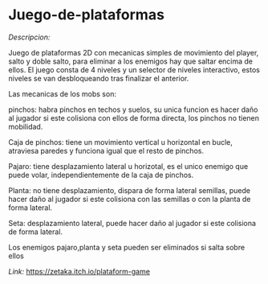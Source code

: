 # Juego-de-plataformas

*Descripcion:*

Juego de plataformas 2D con mecanicas simples de movimiento del player, salto y doble salto, para eliminar a los enemigos hay que saltar encima de ellos.
El juego consta de 4 niveles y un selector de niveles interactivo, estos niveles se van desbloqueando tras finalizar el anterior.

Las mecanicas de los mobs son:

pinchos: habra pinchos en techos y suelos, su unica funcion es hacer daño al jugador si este colisiona con ellos de forma directa, los pinchos no tienen mobilidad.

Caja de pinchos: tiene un movimiento vertical u horizontal en bucle, atraviesa paredes y funciona igual que el resto de pinchos.

Pajaro: tiene desplazamiento lateral u horizotal, es el unico enemigo que puede volar, independientemente de la caja de pinchos.

Planta: no tiene desplazamiento, dispara de forma lateral semillas, puede hacer daño al jugador  si este colisiona con las semillas o con la planta de forma lateral.

Seta: desplazamiento lateral,  puede hacer daño al jugador  si este colisiona de forma lateral.

Los enemigos pajaro,planta y seta pueden ser eliminados si salta sobre ellos


*Link:* https://zetaka.itch.io/plataform-game
